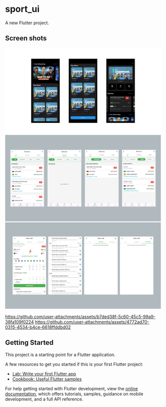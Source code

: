 # sport_ui

A new Flutter project.

## Screen shots
![sports_ui.png](assets%2Fsports_ui.png)
![matches_list_screen.png](assets%2Fmatches_list_screen.png)
![sportsUI_match_detailas_screen-liveCommentrySection.png](assets%2FsportsUI_match_detailas_screen-liveCommentrySection.png)


https://github.com/user-attachments/assets/b7ded38f-5c60-45c5-99a9-38fa109f0224
https://github.com/user-attachments/assets/4772ad70-0315-4534-b4ce-6618ffddbd02


## Getting Started

This project is a starting point for a Flutter application.

A few resources to get you started if this is your first Flutter project:

- [Lab: Write your first Flutter app](https://docs.flutter.dev/get-started/codelab)
- [Cookbook: Useful Flutter samples](https://docs.flutter.dev/cookbook)

For help getting started with Flutter development, view the
[online documentation](https://docs.flutter.dev/), which offers tutorials,
samples, guidance on mobile development, and a full API reference.
